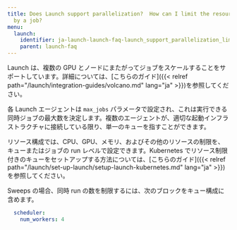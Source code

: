 ```yaml
---
title: Does Launch support parallelization?  How can I limit the resources consumed
  by a job?
menu:
  launch:
    identifier: ja-launch-launch-faq-launch_support_parallelization_limit_resources_consumed_job
    parent: launch-faq
---
```


Launch は、複数の GPU とノードにまたがってジョブをスケールすることをサポートしています。詳細については、[こちらのガイド]({{< relref path="/launch/integration-guides/volcano.md" lang="ja" >}})を参照してください。

各 Launch エージェントは `max_jobs` パラメータで設定され、これは実行できる同時ジョブの最大数を決定します。複数のエージェントが、適切な起動インフラストラクチャに接続している限り、単一のキューを指すことができます。

リソース構成では、CPU、GPU、メモリ、およびその他のリソースの制限を、キューまたはジョブの run レベルで設定できます。Kubernetes でリソース制限付きのキューをセットアップする方法については、[こちらのガイド]({{< relref path="/launch/set-up-launch/setup-launch-kubernetes.md" lang="ja" >}})を参照してください。

Sweeps の場合、同時 run の数を制限するには、次のブロックをキュー構成に含めます。

```yaml title="queue config"
  scheduler:
    num_workers: 4
```
